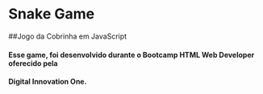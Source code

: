 # Snake Game
##Jogo da Cobrinha em JavaScript

#### Esse game, foi desenvolvido durante o Bootcamp HTML Web Developer oferecido pela
#### Digital Innovation One.

